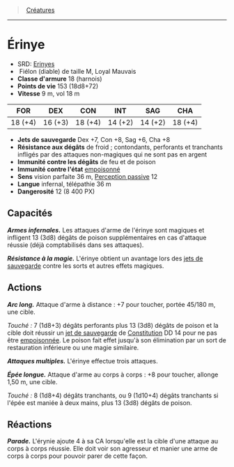 ﻿---
!Monster
Family: MonsterHD
Type: Fiélon (diable)
Size: M
Alignment: Loyal Mauvais
ArmorClass: 18 (harnois)
HitPoints: 153 (18d8+72)
Speed: 9 m, vol 18 m
Strength: 18 (+4)
Dexterity: 16 (+3)
Constitution: 18 (+4)
Intelligence: 14 (+2)
Wisdom: 14 (+2)
Charisma: 18 (+4)
SavingThrows: Dex +7, Con +8, Sag +6, Cha +8
DamageImmunities: de feu et de poison
ConditionImmunities: '[empoisonné](hd_conditions_empoisonne.md)'
DamageResistances: de froid ; contondants, perforants et tranchants infligés par des attaques non-magiques qui ne sont pas en argent
Senses: vision parfaite 36 m, [Perception passive](hd_abilities_dexterity_perception_passive.md) 12
Languages: infernal, télépathie 36 m
Challenge: 12 (8 400 PX)
Id: monsters_hd.md#Érinye
ParentLink: monsters_hd.md#créatures
Name: Érinye
ParentName: Créatures
NameLevel: 1
AltName: '[Erinyes](srd_monsters_erinyes.md)'
Attributes: {}
---
> [Créatures](hd_monsters.md)

---

# Érinye

- SRD: [Erinyes](srd_monsters_erinyes.md)
-  Fiélon (diable) de taille M, Loyal Mauvais
- **Classe d'armure** 18 (harnois)
- **Points de vie** 153 (18d8+72)
- **Vitesse** 9 m, vol 18 m

|FOR|DEX|CON|INT|SAG|CHA|
|---|---|---|---|---|---|
|18 (+4)|16 (+3)|18 (+4)|14 (+2)|14 (+2)|18 (+4)|

- **Jets de sauvegarde** Dex +7, Con +8, Sag +6, Cha +8
- **Résistance aux dégâts** de froid ; contondants, perforants et tranchants infligés par des attaques non-magiques qui ne sont pas en argent
- **Immunité contre les dégâts** de feu et de poison
- **Immunité contre l'état** [empoisonné](hd_conditions_empoisonne.md)
- **Sens** vision parfaite 36 m, [Perception passive](hd_abilities_dexterity_perception_passive.md) 12
- **Langue** infernal, télépathie 36 m
- **Dangerosité** 12 (8 400 PX)

## Capacités

**_Armes infernales._** Les attaques d'arme de l'érinye sont magiques et infligent 13 (3d8) dégâts de poison supplémentaires en cas d'attaque réussie (déjà comptabilisés dans ses attaques).

**_Résistance à la magie._** L'érinye obtient un avantage lors des [jets de sauvegarde](hd_abilities_jets_de_sauvegarde.md) contre les sorts et autres effets magiques.

## Actions

**_Arc long._** Attaque d'arme à distance : +7 pour toucher, portée 45/180 m, une cible.

_Touché :_ 7 (1d8+3) dégâts perforants plus 13 (3d8) dégâts de poison et la cible doit réussir un [jet de sauvegarde](hd_abilities_jets_de_sauvegarde.md) de [Constitution](hd_abilities_constitution.md) DD 14 pour ne pas être [empoisonnée](hd_conditions_empoisonne.md). Le poison fait effet jusqu'à son élimination par un sort de restauration inférieure ou une magie similaire.

**_Attaques multiples._** L'érinye effectue trois attaques.

**_Épée longue._** Attaque d'arme au corps à corps : +8 pour toucher, allonge 1,50 m, une cible.

_Touché :_ 8 (1d8+4) dégâts tranchants, ou 9 (1d10+4) dégâts tranchants si l'épée est maniée à deux mains, plus 13 (3d8) dégâts de poison.

## Réactions

**_Parade._** L'érynie ajoute 4 à sa CA lorsqu'elle est la cible d'une attaque au corps à corps réussie. Elle doit voir son agresseur et manier une arme de corps à corps pour pouvoir parer de cette façon.

